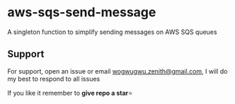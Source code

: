 # aws-sqs-send-message

A singleton function to simplify sending messages on AWS SQS queues

## Support

For support, open an issue or email wogwugwu.zenith@gmail.com, I will do my best to respond to all issues

If you like it remember to **give repo a star**⭐
